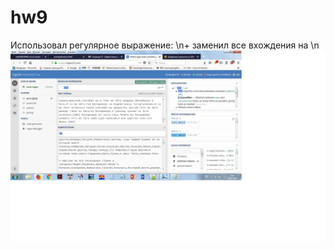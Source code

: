 # hw9
Использовал регулярное выражение: \n+ заменил все вхождения на \n
![](https://github.com/anatolydontsov/hw9/blob/master/10.png)

